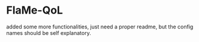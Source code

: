 # FlaMe-QoL

added some more functionalities, just need a proper readme, but the config names should be self explanatory.